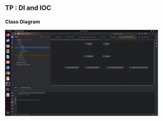 <h2 >TP : DI and IOC</h2>
<h3>Class Diagram</h3>
<img src="img/Screenshot from 2024-02-18 12-56-19.png">